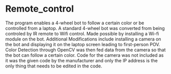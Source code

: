 # Remote_control
The program enables a 4-wheel bot to follow a certain color or be controlled from a laptop. A standard 4-wheel bot was converted from being controled by IR remote to Wifi control. Made possible by installing a Wi-fi module on the bot. Additional Modifications include installing a camera on the bot and displaying it on the laptop screen leading to first-person POV. Color Detection through OpenCV was then fed data from the camera so that the bot can follow a certain color. Code for the camera was not included as it was the given code by the manufacturer and only the IP address is the only thing that needs to be edited in the code. 
